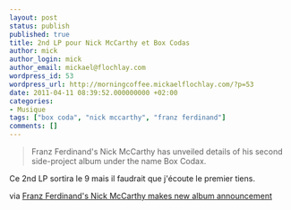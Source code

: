 ```yaml
---
layout: post
status: publish
published: true
title: 2nd LP pour Nick McCarthy et Box Codas
author: mick
author_login: mick
author_email: mickael@flochlay.com
wordpress_id: 53
wordpress_url: http://morningcoffee.mickaelflochlay.com/?p=53
date: 2011-04-11 08:39:52.000000000 +02:00
categories:
- Musique
tags: ["box coda", "nick mccarthy", "franz ferdinand"]
comments: []
---
```


> Franz Ferdinand's Nick McCarthy has unveiled details of his second side-project album under the name Box Codax.

Ce 2nd LP sortira le 9 mais il faudrait que j'écoute le premier tiens.

via [Franz Ferdinand's Nick McCarthy makes new album announcement][1]

[1]: http://www.nme.com/news/franz-ferdinand/55903
